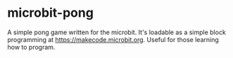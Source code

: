 # microbit-pong
A simple pong game written for the microbit. It's loadable as a simple block programming at https://makecode.microbit.org. Useful for those learning how to program.
